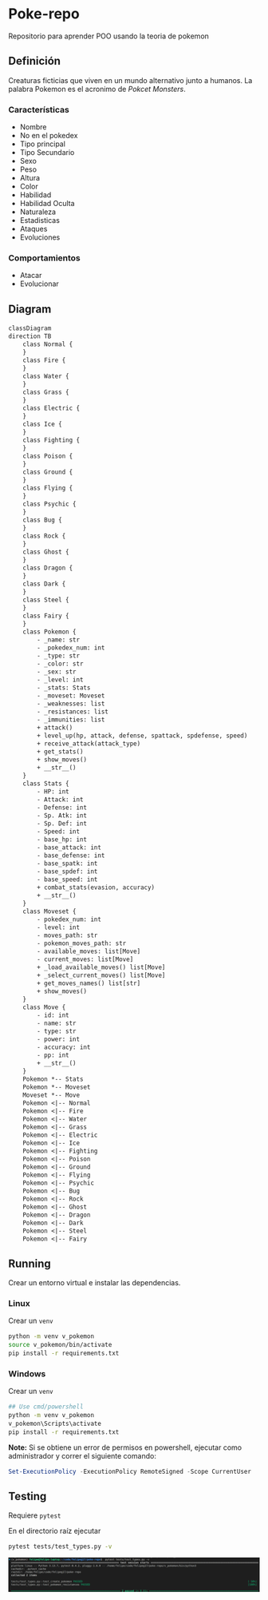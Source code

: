 # Poke-repo
Repositorio para aprender POO usando la teoria de pokemon

## Definición 

Creaturas ficticias que viven en un mundo alternativo junto a humanos. La palabra Pokemon es el acronimo de *Pokcet Monsters*. 

### Características
- Nombre
- No en el pokedex
- Tipo principal
- Tipo Secundario
- Sexo
- Peso
- Altura
- Color
- Habilidad
- Habilidad Oculta
- Naturaleza
- Estadisticas
- Ataques
- Evoluciones

### Comportamientos
- Atacar
- Evolucionar

## Diagram

```mermaid
classDiagram
direction TB
    class Normal {
    }
    class Fire {
    }
    class Water {
    }
    class Grass {
    }
    class Electric {
    }
    class Ice {
    }
    class Fighting {
    }
    class Poison {
    }
    class Ground {
    }
    class Flying {
    }
    class Psychic {
    }
    class Bug {
    }
    class Rock {
    }
    class Ghost {
    }
    class Dragon {
    }
    class Dark {
    }
    class Steel {
    }
    class Fairy {
    }
    class Pokemon {
        - _name: str
        - _pokedex_num: int
        - _type: str
        - _color: str
        - _sex: str
        - _level: int
        - _stats: Stats
        - _moveset: Moveset
        - _weaknesses: list
        - _resistances: list
        - _immunities: list
        + attack()
        + level_up(hp, attack, defense, spattack, spdefense, speed)
        + receive_attack(attack_type)
        + get_stats()
        + show_moves()
        + __str__()
    }
    class Stats {
        - HP: int
        - Attack: int
        - Defense: int
        - Sp. Atk: int
        - Sp. Def: int
        - Speed: int
        - base_hp: int
        - base_attack: int
        - base_defense: int
        - base_spatk: int
        - base_spdef: int
        - base_speed: int
        + combat_stats(evasion, accuracy)
        + __str__()
    }
    class Moveset {
        - pokedex_num: int
        - level: int
        - moves_path: str
        - pokemon_moves_path: str
        - available_moves: list[Move]
        - current_moves: list[Move]
        + _load_available_moves() list[Move]
        + _select_current_moves() list[Move]
        + get_moves_names() list[str]
        + show_moves()
    }
    class Move {
        - id: int
        - name: str
        - type: str
        - power: int
        - accuracy: int
        - pp: int
        + __str__()
    }
    Pokemon *-- Stats
    Pokemon *-- Moveset
    Moveset *-- Move
    Pokemon <|-- Normal
    Pokemon <|-- Fire
    Pokemon <|-- Water
    Pokemon <|-- Grass
    Pokemon <|-- Electric
    Pokemon <|-- Ice
    Pokemon <|-- Fighting
    Pokemon <|-- Poison
    Pokemon <|-- Ground
    Pokemon <|-- Flying
    Pokemon <|-- Psychic
    Pokemon <|-- Bug
    Pokemon <|-- Rock
    Pokemon <|-- Ghost
    Pokemon <|-- Dragon
    Pokemon <|-- Dark
    Pokemon <|-- Steel
    Pokemon <|-- Fairy
```

## Running 

Crear un entorno virtual e instalar las dependencias.

### Linux

Crear un `venv` 
```sh
python -m venv v_pokemon 
source v_pokemon/bin/activate
pip install -r requirements.txt
```

### Windows

Crear un `venv` 
```sh
## Use cmd/powershell
python -m venv v_pokemon
v_pokemon\Scripts\activate
pip install -r requirements.txt
```

**Note:** Si se obtiene un error de permisos en powershell, ejecutar como administrador y correr el siguiente comando:

```powershell
Set-ExecutionPolicy -ExecutionPolicy RemoteSigned -Scope CurrentUser
```


## Testing

Requiere `pytest`

En el directorio raíz ejecutar

```sh
pytest tests/test_types.py -v
```

<img src="resources/tests-results.png" alt="testing" width=800 height=auto>


